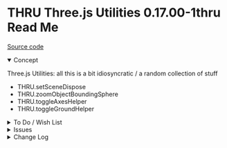 # THRU Three.js Utilities 0.17.00-1thru Read Me

[Source code](  )

<details open >

<summary>Concept</summary>

Three.js Utilities: all this is a bit idiosyncratic / a random collection of stuff

* THRU.setSceneDispose
* THRU.zoomObjectBoundingSphere
* THRU.toggleAxesHelper
* THRU.toggleGroundHelper


</details>

<details>

<summary>To Do / Wish List</summary>


* Split into two or more modules??
* THRU.setSceneDispose << whole process needs looking at

</details>

<details>

<summary>Issues</summary>


</details>

<details>

<summary>Change Log</summary>


### 2019-07-11 ~ Theo

0.17.00-2thru

* R - THRU.js: Better onload, zoom all processes
* R - THRU.js: Better toggle ground helper processes

### 2019-07-11 ~ Theo

0.17.00-2thru

* R - THRU.js: Abstract various function parameters from scene to object
* R - THRU.js: Continue cleanup

### 2019-07-10 ~ Theo

0.17.00-1thru

* R - THRU.js: big refactor, streamline, reorg, cleanup whatever
* D - THRU.js: Move GBX stuff to GBX file

### 2019-07-09 ~ Theo

* F - First commit

</details>
